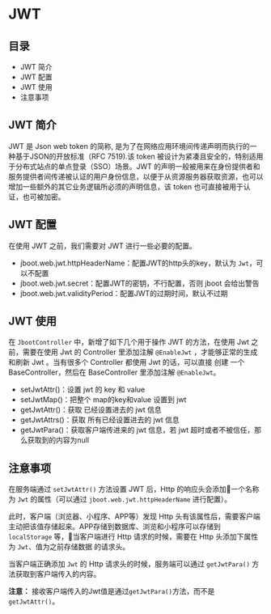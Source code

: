 # JWT

## 目录
- JWT 简介
- JWT 配置
- JWT 使用
- 注意事项

## JWT 简介

JWT 是 Json web token 的简称, 是为了在网络应用环境间传递声明而执行的一种基于JSON的开放标准（RFC 7519).该 token 被设计为紧凑且安全的，特别适用于分布式站点的单点登录（SSO）场景。JWT 的声明一般被用来在身份提供者和服务提供者间传递被认证的用户身份信息，以便于从资源服务器获取资源，也可以增加一些额外的其它业务逻辑所必须的声明信息，该 token 也可直接被用于认证，也可被加密。

## JWT 配置

在使用 JWT 之前，我们需要对 JWT 进行一些必要的配置。

- jboot.web.jwt.httpHeaderName：配置JWT的http头的key，默认为 `Jwt`，可以不配置
- jboot.web.jwt.secret：配置JWT的密钥，不行配置，否则 jboot 会给出警告
- jboot.web.jwt.validityPeriod：配置JWT的过期时间，默认不过期


## JWT 使用

在 `JbootController` 中，新增了如下几个用于操作 JWT 的方法，在使用 Jwt 之前，需要在使用 Jwt 的 Controller
里添加注解 `@EnableJwt` ，才能够正常的生成和刷新 Jwt 。当有很多个 Controller 都使用 Jwt 的话，可以直接 创建
一个 BaseController，然后在 BaseController 里添加注解 `@EnableJwt`。


- setJwtAttr()：设置 jwt 的 key 和 value
- setJwtMap()：把整个 map的key和value 设置到 jwt
- getJwtAttr()：获取 已经设置进去的 jwt 信息
- getJwtAttrs()：获取 所有已经设置进去的 jwt 信息
- getJwtPara()：获取客户端传进来的 jwt 信息，若 jwt 超时或者不被信任，那么获取到的内容为null

## 注意事项

在服务端通过 `setJwtAttr()` 方法设置 JWT 后，Http 的响应头会添加一个名称为 `Jwt` 的属性（可以通过 `jboot.web.jwt.httpHeaderName` 进行配置）。

此时，客户端（浏览器、小程序、APP等）发现 Http 头有该属性后，需要客户端主动把该值存储起来。APP存储到数据库、浏览和小程序可以存储到 `localStorage` 等，当客户端进行 Http 请求的时候，需要在 Http 头添加下属性为 `Jwt`、值为之前存储数据 的请求头。

当客户端正确添加 `Jwt` 的 Http 请求头的时候，服务端可以通过 `getJwtPara()` 方法获取到客户端传入的内容。

**注意：** 接收客户端传入的Jwt值是通过`getJwtPara()`方法，而不是 `getJwtAttr()`。